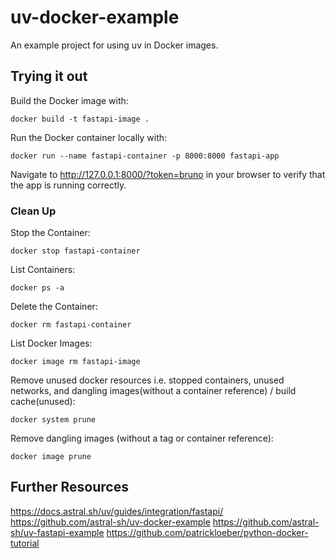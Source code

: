 # uv-docker-example

An example project for using uv in Docker images.

## Trying it out

Build the Docker image with:

```
docker build -t fastapi-image .
```

Run the Docker container locally with:

```
docker run --name fastapi-container -p 8000:8000 fastapi-app
```

Navigate to http://127.0.0.1:8000/?token=bruno in your browser to verify that the app is running correctly.

### Clean Up

Stop the Container:
```
docker stop fastapi-container
```

List Containers:
```
docker ps -a
```

Delete the Container:
```
docker rm fastapi-container
```

List Docker Images:
```
docker image rm fastapi-image
```

Remove unused docker resources i.e. stopped containers, unused networks, and dangling images(without a container reference) / build cache(unused):
```
docker system prune
```

Remove dangling images (without a tag or container reference):
```
docker image prune
```

## Further Resources

https://docs.astral.sh/uv/guides/integration/fastapi/
https://github.com/astral-sh/uv-docker-example
https://github.com/astral-sh/uv-fastapi-example
https://github.com/patrickloeber/python-docker-tutorial
